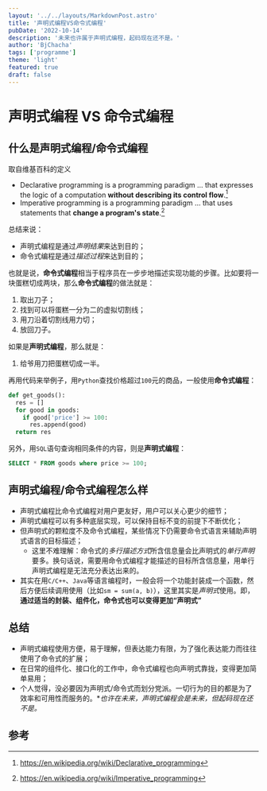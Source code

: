 ```yaml
---
layout: '../../layouts/MarkdownPost.astro'
title: '声明式编程VS命令式编程'
pubDate: '2022-10-14'
description: '未来也许属于声明式编程，起码现在还不是。'
author: 'BjChacha'
tags: ['programme']
theme: 'light'
featured: true
draft: false
---
```


# 声明式编程 VS 命令式编程

## 什么是声明式编程/命令式编程

取自维基百科的定义

- Declarative programming is a programming paradigm ... that expresses the logic of a computation **without describing its control flow**.[^1]
- Imperative programming is a programming paradigm ... that uses statements that **change a program's state**.[^2]

总结来说：

- 声明式编程是通过*声明结果*来达到目的；
- 命令式编程是通过*描述过程*来达到目的；

也就是说，**命令式编程**相当于程序员在一步步地描述实现功能的步骤。比如要将一块蛋糕切成两块，那么**命令式编程**的做法就是：

1. 取出刀子；
2. 找到可以将蛋糕一分为二的虚拟切割线；
3. 用刀沿着切割线用力切；
4. 放回刀子。

如果是**声明式编程**，那么就是：

1. 给爷用刀把蛋糕切成一半。

再用代码来举例子，用`Python`查找价格超过`100`元的商品，一般使用**命令式编程**：

```python
def get_goods():
  res = []
  for good in goods:
    if good['price'] >= 100:
      res.append(good)
  return res
```

另外，用`SQL`语句查询相同条件的内容，则是**声明式编程**：

```sql
SELECT * FROM goods where price >= 100;
```

## 声明式编程/命令式编程怎么样

- 声明式编程比命令式编程对用户更友好，用户可以关心更少的细节；
- 声明式编程可以有多种底层实现，可以保持目标不变的前提下不断优化；
- 但声明式的颗粒度不及命令式编程，某些情况下仍需要命令式语言来辅助声明式语言的目标描述；
  - 这里不难理解：命令式的*多行描述方式*所含信息量会比声明式的*单行声明*要多。换句话说，需要用命令式编程才能描述的目标所含信息量，用单行声明式编程是无法充分表达出来的。
- 其实在用`C/C++`、`Java`等语言编程时，一般会将一个功能封装成一个函数，然后方便后续调用使用（比如`sm = sum(a, b)`），这里其实是*声明式*使用。即，**通过适当的封装、组件化，命令式也可以变得更加“声明式”**

## 总结

- 声明式编程使用方便，易于理解，但表达能力有限，为了强化表达能力而往往使用了命令式的扩展；
- 在日常的组件化、接口化的工作中，命令式编程也向声明式靠拢，变得更加简单易用；
- 个人觉得，没必要因为声明式/命令式而划分党派。一切行为的目的都是为了效率和可用性而服务的。\*_也许在未来，声明式编程会是未来，但起码现在还不是。_

## 参考

[^1]: https://en.wikipedia.org/wiki/Declarative_programming
[^2]: https://en.wikipedia.org/wiki/Imperative_programming
